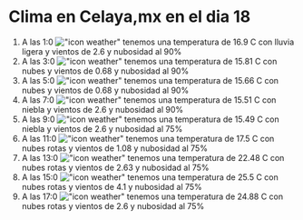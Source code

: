 # Clima en Celaya,mx en el dia 18

1. A las 1:0 !["icon weather"](http://openweathermap.org/img/w/10n.png) tenemos una temperatura de 16.9 C con lluvia ligera y  vientos de 2.6 y nubosidad al 90%
1. A las 3:0 !["icon weather"](http://openweathermap.org/img/w/04n.png) tenemos una temperatura de 15.81 C con nubes y  vientos de 0.68 y nubosidad al 90%
1. A las 5:0 !["icon weather"](http://openweathermap.org/img/w/04n.png) tenemos una temperatura de 15.66 C con nubes y  vientos de 0.68 y nubosidad al 90%
1. A las 7:0 !["icon weather"](http://openweathermap.org/img/w/50n.png) tenemos una temperatura de 15.51 C con niebla y  vientos de 2.6 y nubosidad al 90%
1. A las 9:0 !["icon weather"](http://openweathermap.org/img/w/50d.png) tenemos una temperatura de 15.49 C con niebla y  vientos de 2.6 y nubosidad al 75%
1. A las 11:0 !["icon weather"](http://openweathermap.org/img/w/04d.png) tenemos una temperatura de 17.5 C con nubes rotas y  vientos de 1.08 y nubosidad al 75%
1. A las 13:0 !["icon weather"](http://openweathermap.org/img/w/04d.png) tenemos una temperatura de 22.48 C con nubes rotas y  vientos de 2.63 y nubosidad al 75%
1. A las 15:0 !["icon weather"](http://openweathermap.org/img/w/04d.png) tenemos una temperatura de 25.5 C con nubes rotas y  vientos de 4.1 y nubosidad al 75%
1. A las 17:0 !["icon weather"](http://openweathermap.org/img/w/04d.png) tenemos una temperatura de 24.88 C con nubes rotas y  vientos de 2.6 y nubosidad al 75%
